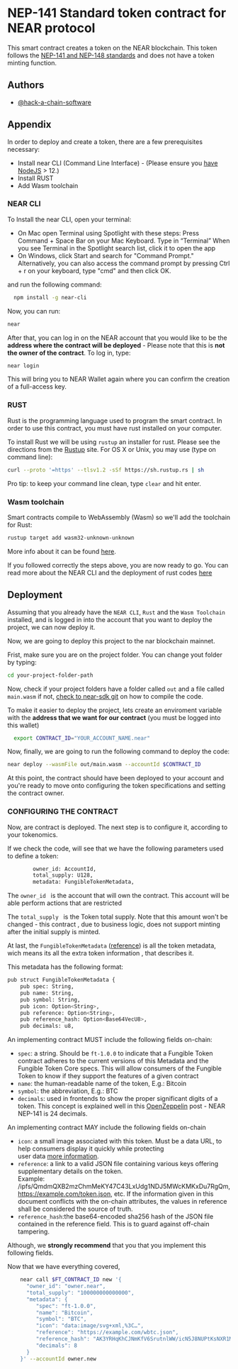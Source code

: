 
# NEP-141 Standard token contract for NEAR protocol

This smart contract creates a token on the NEAR blockchain. This token follows
the [NEP-141 and NEP-148 standards](https://nomicon.io/Standards/Tokens/FungibleToken/) and does
not have a token minting function.




## Authors

- [@hack-a-chain-software](https://github.com/hack-a-chain-software)


## Appendix

In order to deploy and create a token, there are a few prerequisites necessary:
- Install near CLI (Command Line Interface) - (Please ensure you [have NodeJS](https://nodejs.org/en/download/package-manager/) > 12.)
- Install RUST
- Add Wasm toolchain

### NEAR CLI
To Install the near CLI, open your terminal:
 - On Mac open Terminal using Spotlight with these steps: Press Command + Space Bar on your Mac Keyboard. Type in “Terminal” When you see Terminal in the Spotlight search list, click it to open the app
 - On Windows, click Start and search for "Command Prompt." Alternatively, you can also access the command prompt by pressing Ctrl + r on your keyboard, type "cmd" and then click OK.

and run the following command: 
```bash
  npm install -g near-cli
```
Now, you can run:

```bash
near
```

After that, you can log in on the NEAR account that you would like to be 
the **address where the contract will be deployed** - Please note that this 
is **not the owner of the contract**. To log in, type: 
```bash
near login
```

This will bring you to NEAR Wallet again where you can confirm the creation of a full-access key.

### RUST

Rust is the programming language used to program the smart contract. In order to 
use this contract, you must have rust installed on your computer.

To install Rust we will be using ```rustup``` an installer for rust.
Please see the directions from the [Rustup](https://rustup.rs/#) site. For OS X or Unix, you may use (type on command line):

```bash
curl --proto '=https' --tlsv1.2 -sSf https://sh.rustup.rs | sh
```

Pro tip: to keep your command line clean, type ```clear``` and hit enter.

### Wasm toolchain

Smart contracts compile to WebAssembly (Wasm) so we'll add the toolchain for Rust:

```bash
rustup target add wasm32-unknown-unknown
```

More info about it can be found [here](https://rustwasm.github.io/docs/book/).

If you followed correctly the steps above, you are now ready to go. 
You can read more about the NEAR CLI and the deployment of rust codes [here](https://www.near-sdk.io/zero-to-hero/basics/set-up-skeleton)




## Deployment

Assuming that you already have the ```NEAR CLI```, ```Rust``` and the ```Wasm Toolchain``` installed, and is logged in 
into the account that you want to deploy the project, we can now 
deploy it.

Now, we are going to deploy this project to the nar blockchain mainnet. 

Frist, make sure you are on the project folder. You can change yout folder by typing:

```bash
cd your-project-folder-path
```

Now, check if your project folders have a folder called ``` out ``` 
and a file called ``` main.wasm ``` if not, [check to near-sdk git](https://github.com/near/near-sdk-rs) 
on how to compile the code.


To make it easier to deploy the project, lets create an enviroment variable
with the **address that we want for our contract** (you must be logged into this wallet)

```bash
  export CONTRACT_ID="YOUR_ACCOUNT_NAME.near"
```

Now, finally, we are going to run the following command to deploy the code:

```bash
near deploy --wasmFile out/main.wasm --accountId $CONTRACT_ID
```

At this point, the contract should have been deployed to your account and you're ready to move onto configuring the 
token specifications and setting the contract owner.

### CONFIGURING THE CONTRACT 

Now, are contract is deployed. The next step is to configure it, according to your tokenomics.

If we check the code, will see that we have the following parameters used to define a token:

```bash
        owner_id: AccountId,
        total_supply: U128,
        metadata: FungibleTokenMetadata,
```

The ```owner_id ``` is the account that will own the contract. This account will be able perform 
actions that are restricted 

The ```total_supply ``` is the Token total supply. Note that this amount won't be changed - this contract
, due to business logic, does not support minting after the initial supply is minted. 

At last, the ``` FungibleTokenMetadata ``` ([reference](https://nomicon.io/Standards/Tokens/FungibleToken/Metadata)) is all the token metadata, wich means its all the extra token information
, that describes it. 

This metadata has the following format:
```bash
pub struct FungibleTokenMetadata {
    pub spec: String,
    pub name: String,
    pub symbol: String,
    pub icon: Option<String>,
    pub reference: Option<String>,
    pub reference_hash: Option<Base64VecU8>,
    pub decimals: u8,

```

An implementing contract MUST include the following fields on-chain:
- ```spec```: a string. Should be ```ft-1.0.0``` to indicate that a Fungible Token contract adheres to the current versions of this Metadata and the Fungible Token Core specs. This will allow consumers of the Fungible Token to know if they support the features of a given contract
- ```name```: the human-readable name of the token, E.g.: Bitcoin
- ```symbol```: the abbreviation, E.g.: BTC
- ```decimals```: used in frontends to show the proper significant digits of a token. This concept is explained well in this [OpenZeppelin](https://docs.openzeppelin.com/contracts/3.x/erc20#a-note-on-decimals) post - NEAR NEP-141 is 24 decimals.

An implementing contract MAY include the following fields on-chain
- ```icon```: a small image associated with this token. Must be a data URL, to help consumers display it quickly while protecting <br> user data [more information](https://nomicon.io/Standards/Tokens/FungibleToken/Metadata).
- ```reference```: a link to a valid JSON file containing various keys offering supplementary details on the token. <br>Example: /ipfs/QmdmQXB2mzChmMeKY47C43LxUdg1NDJ5MWcKMKxDu7RgQm, https://example.com/token.json, etc. If the information given in this document conflicts with the on-chain attributes, the values in reference shall be considered the source of truth.
- ```reference_hash```:the base64-encoded sha256 hash of the JSON file contained in the reference field. This is to guard against off-chain tampering.

Although, we **strongly recommend** that you that you implement this following fields.

Now that we have everything covered, 

```bash
    near call $FT_CONTRACT_ID new '{
      "owner_id": "owner.near",
      "total_supply": "100000000000000",
      "metadata": {
         "spec": "ft-1.0.0",
         "name": "Bitcoin",
         "symbol": "BTC",
         "icon": "data:image/svg+xml,%3C…",
         "reference": "https://example.com/wbtc.json",
         "reference_hash": "AK3YRHqKhCJNmKfV6SrutnlWW/icN5J8NUPtKsNXR1M=",
         "decimals": 8
      }
    }' --accountId owner.new

```


